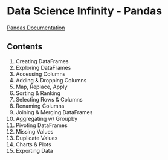 # Data Science Infinity - Pandas
[Pandas Documentation](https://pandas.pydata.org/docs/)

## Contents
1. Creating DataFrames
2. Exploring DataFrames
3. Accessing Columns
4. Adding & Dropping Columns
5. Map, Replace, Apply
6. Sorting & Ranking
7. Selecting Rows & Columns
8. Renaming Columns
9. Joining & Merging DataFrames
10. Aggregating w/ Groupby
11. Pivoting DataFrames
12. Missing Values
13. Duplicate Values
14. Charts & Plots
15. Exporting Data
